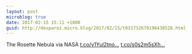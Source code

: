 ```yaml
---
layout: post
microblog: true
date: 2017-02-15 15:11 +1000
guid: http://desparoz.micro.blog/2017/02/15/t831732679196438528.html
---
```

The Rosette Nebula via NASA [t.co/y1Yul2tno...](https://t.co/y1Yul2tnoJ) [t.co/s0s2m5sXh...](https://t.co/s0s2m5sXhz)
